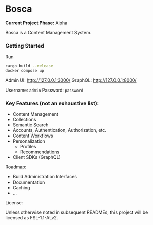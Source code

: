 Bosca
===

**Current Project Phase:** Alpha

Bosca is a Content Management System.

### Getting Started

Run

```bash
cargo build --release
docker compose up
```

Admin UI: http://127.0.0.1:3000/
GraphQL: http://127.0.0.1:8000/

Username: `admin` Password: `password`

### Key Features (not an exhaustive list):

* Content Management
* Collections
* Semantic Search
* Accounts, Authentication, Authorization, etc.
* Content Workflows
* Personalization
    * Profiles
    * Recommendations
* Client SDKs (GraphQL)

Roadmap:

* Build Administration Interfaces
* Documentation
* Caching
* ...

License:

Unless otherwise noted in subsequent READMEs, this project will be licensed as FSL-1.1-ALv2.
